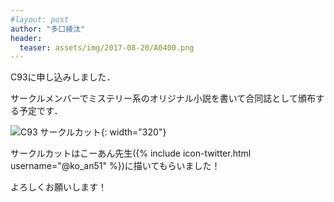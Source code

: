 ```yaml
---
#layout: post
author: "多口綾汰"
header:
  teaser: assets/img/2017-08-20/A0400.png
---
```

C93に申し込みしました．

サークルメンバーでミステリー系のオリジナル小説を書いて合同誌として頒布する予定です．

![C93 サークルカット]({{site.baseurl}}/assets/img/2017-08-20/A0400.png){: width="320"}

サークルカットはこーあん先生({% include icon-twitter.html username="@ko_an51" %})に描いてもらいました！

よろしくお願いします！